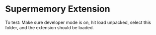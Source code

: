 # Supermemory Extension

To test: Make sure developer mode is on, hit load unpacked, select this folder, and the extension should be loaded.